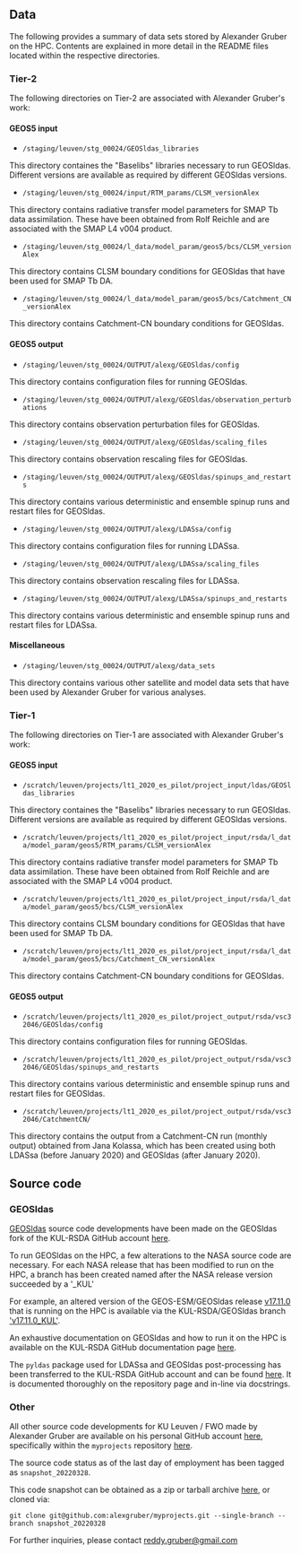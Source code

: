 
## Data

The following provides a summary of data sets stored by Alexander Gruber on the HPC. Contents are explained in more detail in the README files located within the respective directories.

### Tier-2

The following directories on Tier-2 are associated with Alexander Gruber's work:

#### GEOS5 input

- `/staging/leuven/stg_00024/GEOSldas_libraries`

This directory containes the "Baselibs" libraries necessary to run GEOSldas. Different versions are available as required by different GEOSldas versions.

- `/staging/leuven/stg_00024/input/RTM_params/CLSM_versionAlex`

This directory contains radiative transfer model parameters for SMAP Tb data assimilation. These have been obtained from Rolf Reichle and are associated with the SMAP L4 v004 product.

- `/staging/leuven/stg_00024/l_data/model_param/geos5/bcs/CLSM_versionAlex`

This directory contains CLSM boundary conditions for GEOSldas that have been used for SMAP Tb DA.

- `/staging/leuven/stg_00024/l_data/model_param/geos5/bcs/Catchment_CN_versionAlex`

This directory contains Catchment-CN boundary conditions for GEOSldas.

#### GEOS5 output

- `/staging/leuven/stg_00024/OUTPUT/alexg/GEOSldas/config`

This directory contains configuration files for running GEOSldas.

- `/staging/leuven/stg_00024/OUTPUT/alexg/GEOSldas/observation_perturbations`

This directory contains observation perturbation files for GEOSldas.

- `/staging/leuven/stg_00024/OUTPUT/alexg/GEOSldas/scaling_files`

This directory contains observation rescaling files for GEOSldas.

- `/staging/leuven/stg_00024/OUTPUT/alexg/GEOSldas/spinups_and_restarts`

This directory contains various deterministic and ensemble spinup runs and restart files for GEOSldas.

- `/staging/leuven/stg_00024/OUTPUT/alexg/LDASsa/config`

This directory contains configuration files for running LDASsa.

- `/staging/leuven/stg_00024/OUTPUT/alexg/LDASsa/scaling_files`

This directory contains observation rescaling files for LDASsa.

- `/staging/leuven/stg_00024/OUTPUT/alexg/LDASsa/spinups_and_restarts`

This directory contains various deterministic and ensemble spinup runs and restart files for LDASsa.

#### Miscellaneous

- `/staging/leuven/stg_00024/OUTPUT/alexg/data_sets`

This directory contains various other satellite and model data sets that have been used by Alexander Gruber for various analyses.

### Tier-1

The following directories on Tier-1 are associated with Alexander Gruber's work:

#### GEOS5 input

- `/scratch/leuven/projects/lt1_2020_es_pilot/project_input/ldas/GEOSldas_libraries`

This directory containes the "Baselibs" libraries necessary to run GEOSldas. Different versions are available as required by different GEOSldas versions.

- `/scratch/leuven/projects/lt1_2020_es_pilot/project_input/rsda/l_data/model_param/geos5/RTM_params/CLSM_versionAlex`

This directory contains radiative transfer model parameters for SMAP Tb data assimilation. These have been obtained from Rolf Reichle and are associated with the SMAP L4 v004 product.

- `/scratch/leuven/projects/lt1_2020_es_pilot/project_input/rsda/l_data/model_param/geos5/bcs/CLSM_versionAlex`

This directory contains CLSM boundary conditions for GEOSldas that have been used for SMAP Tb DA.

- `/scratch/leuven/projects/lt1_2020_es_pilot/project_input/rsda/l_data/model_param/geos5/bcs/Catchment_CN_versionAlex`

This directory contains Catchment-CN boundary conditions for GEOSldas.

#### GEOS5 output

- `/scratch/leuven/projects/lt1_2020_es_pilot/project_output/rsda/vsc32046/GEOSldas/config`

This directory contains configuration files for running GEOSldas.

- `/scratch/leuven/projects/lt1_2020_es_pilot/project_output/rsda/vsc32046/GEOSldas/spinups_and_restarts`

This directory contains various deterministic and ensemble spinup runs and restart files for GEOSldas.

- `/scratch/leuven/projects/lt1_2020_es_pilot/project_output/rsda/vsc32046/CatchmentCN/`

This directory contains the output from a Catchment-CN run (monthly output) obtained from Jana Kolassa, which has been created using both LDASsa (before January 2020) and GEOSldas (after January 2020).

## Source code

### GEOSldas

[GEOSldas](https://github.com/GEOS-ESM/GEOSldas) source code developments have been made on the GEOSldas fork of the KUL-RSDA GitHub account [here](https://github.com/KUL-RSDA/GEOSldas).

To run GEOSldas on the HPC, a few alterations to the NASA source code are necessary. For each NASA release that has been modified to run on the HPC, a branch has been created named after the NASA release version succeeded by a '_KUL'

For example, an altered version of the GEOS-ESM/GEOSldas release [v17.11.0](https://github.com/GEOS-ESM/GEOSldas/releases/tag/v17.11.0) that is running on the HPC is available via the KUL-RSDA/GEOSldas branch ['v17.11.0_KUL'](https://github.com/KUL-RSDA/GEOSldas/tree/v17.11.0_KUL).

An exhaustive documentation on GEOSldas and how to run it on the HPC is available on the KUL-RSDA GitHub documentation page [here](https://github.com/KUL-RSDA/documentation/blob/master/GEOSldas/GEOSldas_on_HPC.md).

The `pyldas` package used for LDASsa and GEOSldas post-processing has been transferred to the KUL-RSDA GitHub account and can be found [here](https://github.com/KUL-RSDA/pyldas). It is documented thoroughly on the repository page and in-line via docstrings.

### Other

All other source code developments for KU Leuven / FWO made by Alexander Gruber are available on his personal GitHub account [here](https://github.com/alexgruber), specifically within the `myprojects` repository [here](https://github.com/alexgruber/myprojects).

The source code status as of the last day of employment has been tagged as `snapshot_20220328`.

This code snapshot can be obtained as a zip or tarball archive [here](https://github.com/alexgruber/myprojects/releases/tag/snapshot_20220328), or cloned via:

`git clone git@github.com:alexgruber/myprojects.git --single-branch --branch snapshot_20220328`

For further inquiries, please contact reddy.gruber@gmail.com  
